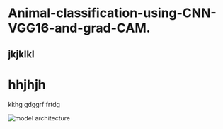 # Animal-classification-using-CNN-VGG16-and-grad-CAM.
## jkjklkl
# hhjhjh
kkhg gdggrf frtdg

![model architecture](https://user-images.githubusercontent.com/120489798/208300261-2041c982-60a6-441a-89b8-f17819c6d49b.JPG)
